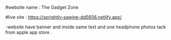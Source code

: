 #website name : The Gadget Zone


#live site : https://sprightly-sawine-dd5656.netlify.app/ 

-website have banner  and inside same text and one headphone photos tack from apple app store .